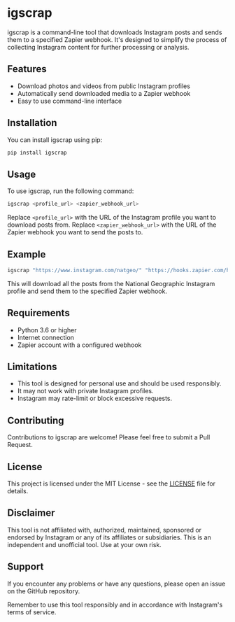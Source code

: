 # igscrap

igscrap is a command-line tool that downloads Instagram posts and sends them to a specified Zapier webhook. It's designed to simplify the process of collecting Instagram content for further processing or analysis.

## Features

- Download photos and videos from public Instagram profiles
- Automatically send downloaded media to a Zapier webhook
- Easy to use command-line interface

## Installation

You can install igscrap using pip:

```bash
pip install igscrap
```

## Usage

To use igscrap, run the following command:

```bash
igscrap <profile_url> <zapier_webhook_url>
```

Replace `<profile_url>` with the URL of the Instagram profile you want to download posts from.
Replace `<zapier_webhook_url>` with the URL of the Zapier webhook you want to send the posts to.

## Example

```bash
igscrap "https://www.instagram.com/natgeo/" "https://hooks.zapier.com/hooks/catch/1234567/abcdefg/"
```

This will download all the posts from the National Geographic Instagram profile and send them to the specified Zapier webhook.

## Requirements

- Python 3.6 or higher
- Internet connection
- Zapier account with a configured webhook

## Limitations

- This tool is designed for personal use and should be used responsibly.
- It may not work with private Instagram profiles.
- Instagram may rate-limit or block excessive requests.

## Contributing

Contributions to igscrap are welcome! Please feel free to submit a Pull Request.

## License

This project is licensed under the MIT License - see the [LICENSE](LICENSE) file for details.

## Disclaimer

This tool is not affiliated with, authorized, maintained, sponsored or endorsed by Instagram or any of its affiliates or subsidiaries. This is an independent and unofficial tool. Use at your own risk.

## Support

If you encounter any problems or have any questions, please open an issue on the GitHub repository.

Remember to use this tool responsibly and in accordance with Instagram's terms of service.
